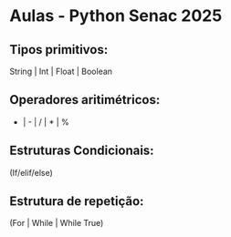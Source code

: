 # Aulas - Python Senac 2025

## Tipos primitivos:
String | Int | Float | Boolean 
## Operadores aritimétricos: 
+ | - | / | * | %
## Estruturas Condicionais: 
(If/elif/else)
## Estrutura de repetição: 
(For | While | While True)
